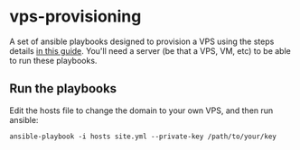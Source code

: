 # vps-provisioning

A set of ansible playbooks designed to provision a VPS using the steps details [in this guide](https://github.com/drduh/Debian-Privacy-Server-Guide). You'll need a server (be that a VPS, VM, etc) to be able to run these playbooks.

## Run the playbooks

Edit the hosts file to change the domain to your own VPS, and then run ansible:
```
ansible-playbook -i hosts site.yml --private-key /path/to/your/key
```

